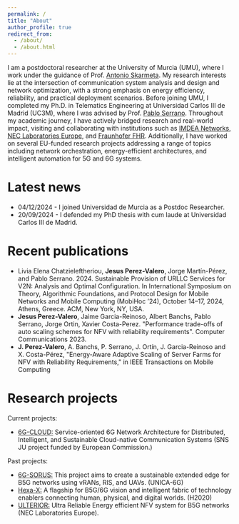 ```yaml
---
permalink: /
title: "About"
author_profile: true
redirect_from: 
  - /about/
  - /about.html
---
```


I am a postdoctoral researcher at the University of Murcia (UMU), where I work under the guidance of Prof. [Antonio Skarmeta](https://portalinvestigacion.um.es/investigadores/333163/detalle). My research interests lie at the intersection of communication system analysis and design and network optimization, with a strong emphasis on energy efficiency, reliability, and practical deployment scenarios. Before joining UMU, I completed my Ph.D. in Telematics Engineering at Universidad Carlos III de Madrid (UC3M), where I was advised by Prof. [Pablo Serrano](https://www.it.uc3m.es/pablo/). Throughout my academic journey, I have actively bridged research and real-world impact, visiting and collaborating with institutions such as [IMDEA Networks](https://networks.imdea.org/), [NEC Laboratories Europe](https://neclab.eu/), and [Fraunhofer FHR](https://www.fhr.fraunhofer.de/en.html). Additionally, I have worked on several EU-funded research projects addressing a range of topics including network orchestration, energy-efficient architectures, and intelligent automation for 5G and 6G systems. 

Latest news
======
  * 04/12/2024 - I joined Universidad de Murcia as a Postdoc Researcher. 
  * 20/09/2024 - I defended my PhD thesis with cum laude at Universidad Carlos III de Madrid. 

Recent publications
======
  * Livia Elena Chatzieleftheriou, **Jesus Perez-Valero**, Jorge Martín-Pérez, and Pablo Serrano. 2024. Sustainable Provision of URLLC Services for V2N: Analysis and Optimal Configuration. In International Symposium on Theory, Algorithmic Foundations, and Protocol Design for Mobile Networks and Mobile Computing (MobiHoc ’24), October 14–17, 2024, Athens, Greece. ACM, New York, NY, USA.
  * **Jesus Perez-Valero**, Jaime Garcia-Reinoso, Albert Banchs, Pablo Serrano, Jorge Ortin, Xavier Costa-Perez. "Performance trade-offs of auto scaling schemes for NFV with reliability requirements". Computer Communications 2023.
  * **J. Perez-Valero**, A. Banchs, P. Serrano, J. Ortín, J. Garcia-Reinoso and X. Costa-Pérez, "Energy-Aware Adaptive Scaling of Server Farms for NFV with Reliability Requirements," in IEEE Transactions on Mobile Computing

Research projects
======
Current projects: 
  * [6G-CLOUD:](https://www.6g-cloud.eu/) Service-oriented 6G Network Architecture for Distributed, Intelligent, and Sustainable Cloud-native Communication Systems (SNS JU project funded by European Commission.)


Past projects:
  * [6G-SORUS:](https://unica6g.it.uc3m.es/en/6g-sorus/) This project aims to create a sustainable extended edge for B5G networks using vRANs, RIS, and UAVs. (UNICA-6G)
  * [Hexa-X:](https://hexa-x.eu/) A flagship for B5G/6G vision and intelligent fabric of technology enablers connecting human, physical, and digital worlds. (H2020)
  * [ULTERIOR:](https://researchportal.uc3m.es/display/act538422)  Ultra Reliable Energy efficient NFV system for B5G networks (NEC Laboratories Europe).    